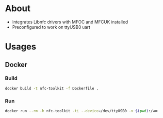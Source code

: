 # About 
* Integrates Libnfc drivers with MFOC and MFCUK installed 
* Preconfigured to work on ttyUSB0 uart 

# Usages 
## Docker 
### Build
```bash
docker build -t nfc-toolkit -f Dockerfile .
```

### Run
```bash
docker run --rm -h nfc-toolkit -ti --device=/dev/ttyUSB0 -v $(pwd):/workspace nfc-toolkit bash
```
